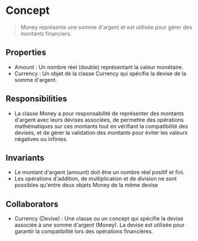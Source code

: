 # Concept

>  Money représente une somme d'argent et est utilisée pour gérer des montants financiers.

## Properties

- Amount : Un nombre réel (double) représentant la valeur monétaire.
- Currency : Un objet de la classe Currency qui spécifie la devise de la somme d'argent.

## Responsibilities

- La classe Money a pour responsabilité de représenter des montants d'argent avec leurs devises associées, de permettre des opérations mathématiques sur ces montants tout en vérifiant la compatibilité des devises, et de gérer la validation des montants pour éviter les valeurs négatives ou infinies.

## Invariants

- Le montant d'argent (amount) doit être un nombre réel positif et fini.
- Les opérations d'addition, de multiplication et de division ne sont possibles qu'entre deux objets Money de la même devise

## Collaborators

- Currency (Devise) : Une classe ou un concept qui spécifie la devise associée à une somme d'argent (Money). La devise est utilisée pour garantir la compatibilité lors des opérations financières.
